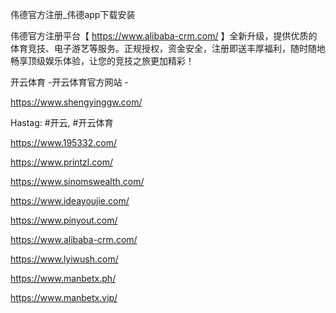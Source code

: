 伟德官方注册_伟德app下载安装

伟德官方注册平台【 https://www.alibaba-crm.com/ 】全新升级，提供优质的体育竞技、电子游艺等服务。正规授权，资金安全，注册即送丰厚福利，随时随地畅享顶级娱乐体验，让您的竞技之旅更加精彩！

开云体育 -开云体育官方网站 -

https://www.shengyinggw.com/

Hastag: #开云, #开云体育

https://www.195332.com/

https://www.printzl.com/

https://www.sinomswealth.com/

https://www.ideayoujie.com/

https://www.pinyout.com/

https://www.alibaba-crm.com/

https://www.lyiwush.com/

https://www.manbetx.ph/

https://www.manbetx.vip/
